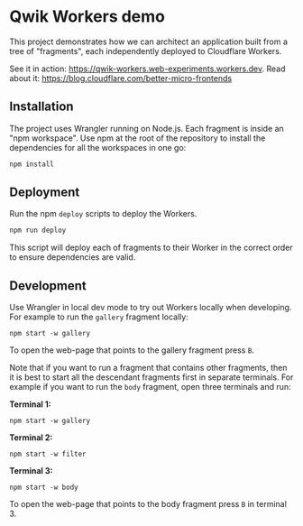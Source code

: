# Qwik Workers demo

This project demonstrates how we can architect an application built from
a tree of "fragments", each independently deployed to Cloudflare Workers.

See it in action: https://qwik-workers.web-experiments.workers.dev.
Read about it: https://blog.cloudflare.com/better-micro-frontends

## Installation

The project uses Wrangler running on Node.js.
Each fragment is inside an "npm workspace".
Use npm at the root of the repository to install the dependencies for all the workspaces in one go:

```sh
npm install
```

## Deployment

Run the npm `deploy` scripts to deploy the Workers.

```sh
npm run deploy
```

This script will deploy each of fragments to their Worker in the correct order to ensure dependencies are valid.

## Development

Use Wrangler in local dev mode to try out Workers locally when developing.
For example to run the `gallery` fragment locally:

```
npm start -w gallery
```

To open the web-page that points to the gallery fragment press `B`.

Note that if you want to run a fragment that contains other fragments, then it is best to start all the descendant fragments first in separate terminals.
For example if you want to run the `body` fragment, open three terminals and run:

**Terminal 1:**

```
npm start -w gallery
```

**Terminal 2:**

```
npm start -w filter
```

**Terminal 3:**

```
npm start -w body
```

To open the web-page that points to the body fragment press `B` in terminal 3.
